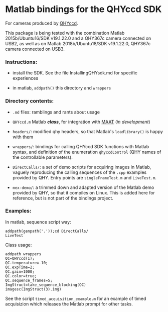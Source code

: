 Matlab bindings for the QHYccd SDK
==================================

For cameras produced by [QHYccd](https://www.qhyccd.com/).
 
This package is being tested with the combination
Matlab 2015b/Ubuntu16/SDK v19.1.22.0 and a QHY367c camera connected on USB2,
as well as on Matlab 2018b/Ubuntu18/SDK v19.1.22.0, QHY367c camera connected on USB3.

### Instructions:

+ install the SDK. See the file InstallingQHYsdk.md for specific experiences

+ in matlab, `addpath()` this directory and `wrappers`

### Directory contents:

+  `.md` files: ramblings and rants about usage

+  `QHYccd.m` Matlab ***class***, for integration with [MAAT](https://webhome.weizmann.ac.il/home/eofek/matlab/index.html)
   (*in development*)

+ `headers/`: modified qhy headers, so that Matlab's `loadlibrary()` is happy with them

+ `wrappers/`: bindings for calling QHYccd SDK functions with Matlab syntax, and definition
   of the enumeration `qhyccdControl` (QHY names of the controllable parameters).

+ `DirectCalls/`: a set of demo scripts for acquiring images in Matlab, vaguely reproducing the
   calling sequences of the `.cpp` examples provided by QHY. Entry points are
   `singleFrameTest.m` and `LiveTest.m`.

+ `mex-demo/`: a trimmed down and adapted version of the Matlab demo provided by QHY,
  so that it compiles on Linux. This is added here for reference, but is not part of the bindings
  project.

### Examples:

In matlab, sequence script way:

    addpath(genpath('.'));cd DirectCalls/
    LiveTest

Class usage:

    addpath wrappers
    QC=QHYccd(1);
    QC.temperature=-10;
    QC.expTime=2;
    QC.gain=1000;
    QC.color=true;
    QC.sequence_frames=5;
    ImgStruct=take_sequence_blocking(QC)
    imagesc(ImgStruct(3).img)

See the script `timed_acquisition_example.m` for an example of timed acquisizion which releases the Matlab
prompt for other tasks.